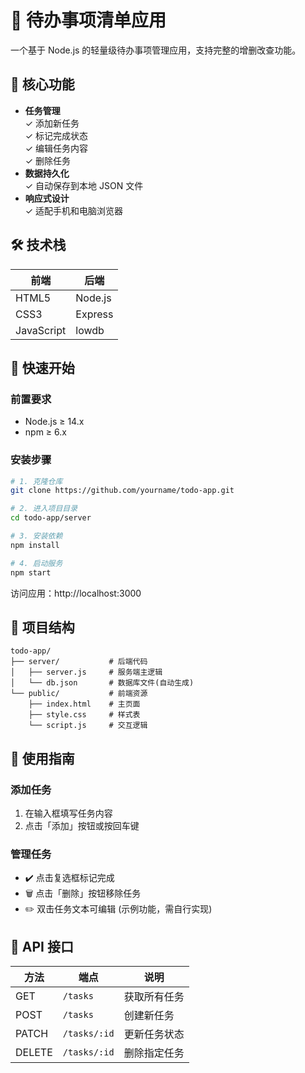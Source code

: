 # 📝 待办事项清单应用

 

一个基于 Node.js 的轻量级待办事项管理应用，支持完整的增删改查功能。

## 🌟 核心功能

- **任务管理**  
  ✓ 添加新任务  
  ✓ 标记完成状态  
  ✓ 编辑任务内容  
  ✓ 删除任务  
- **数据持久化**  
  ✓ 自动保存到本地 JSON 文件  
- **响应式设计**  
  ✓ 适配手机和电脑浏览器

## 🛠️ 技术栈

| 前端        | 后端         |
|------------|-------------|
| HTML5      | Node.js     |
| CSS3       | Express     |
| JavaScript | lowdb       |

## 🚀 快速开始

### 前置要求
- Node.js ≥ 14.x
- npm ≥ 6.x

### 安装步骤
```bash
# 1. 克隆仓库
git clone https://github.com/yourname/todo-app.git

# 2. 进入项目目录
cd todo-app/server

# 3. 安装依赖
npm install

# 4. 启动服务
npm start
```

访问应用：http://localhost:3000

## 📂 项目结构
```
todo-app/
├── server/           # 后端代码
│   ├── server.js     # 服务端主逻辑
│   └── db.json       # 数据库文件(自动生成)
└── public/           # 前端资源
    ├── index.html    # 主页面
    ├── style.css     # 样式表
    └── script.js     # 交互逻辑
```

## 🔧 使用指南

### 添加任务
1. 在输入框填写任务内容
2. 点击「添加」按钮或按回车键

### 管理任务
- ✔️ 点击复选框标记完成  
- 🗑️ 点击「删除」按钮移除任务  
- ✏️ 双击任务文本可编辑 (示例功能，需自行实现)

## 📡 API 接口

| 方法   | 端点          | 说明           |
|--------|--------------|----------------|
| GET    | `/tasks`     | 获取所有任务    |
| POST   | `/tasks`     | 创建新任务      |
| PATCH  | `/tasks/:id` | 更新任务状态    |
| DELETE | `/tasks/:id` | 删除指定任务    |

